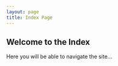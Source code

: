 ```yaml
---
layout: page
title: Index Page
---
```


## Welcome to the Index
Here you will be able to navigate the site...